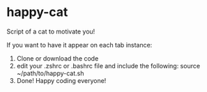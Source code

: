 # happy-cat
Script of a cat to motivate you!

If you want to have it appear on each tab instance:
1. Clone or download the code
2. edit your .zshrc or .bashrc file and include the following: source ~/path/to/happy-cat.sh
3. Done! Happy coding everyone!
